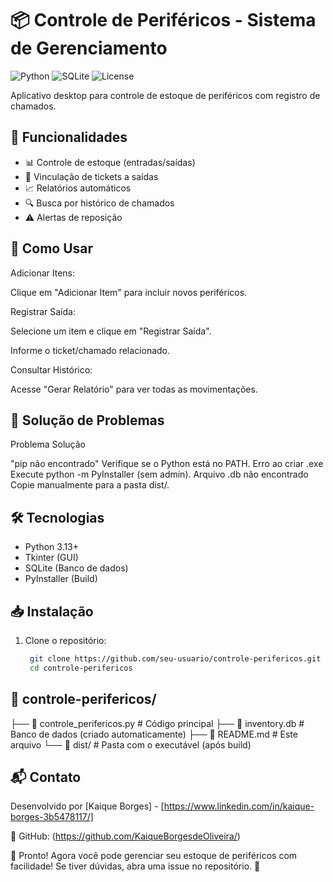 # 📦 Controle de Periféricos - Sistema de Gerenciamento

![Python](https://img.shields.io/badge/Python-3.13%2B-blue)
![SQLite](https://img.shields.io/badge/SQLite-3-lightgrey)
![License](https://img.shields.io/badge/License-MIT-green)

Aplicativo desktop para controle de estoque de periféricos com registro de chamados.

## 🚀 Funcionalidades

- 📊 Controle de estoque (entradas/saídas)
- 🎫 Vinculação de tickets a saídas
- 📈 Relatórios automáticos
- 🔍 Busca por histórico de chamados
- ⚠️ Alertas de reposição

## 📌 Como Usar

  Adicionar Itens:
  
  Clique em "Adicionar Item" para incluir novos periféricos.
  
  Registrar Saída:
  
  Selecione um item e clique em "Registrar Saída".
  
  Informe o ticket/chamado relacionado.
  
  Consultar Histórico:
  
  Acesse "Gerar Relatório" para ver todas as movimentações.

## 🔧 Solução de Problemas

  Problema	Solução
  
  "pip não encontrado"	Verifique se o Python está no PATH.
  Erro ao criar .exe	Execute python -m PyInstaller (sem admin).
  Arquivo .db não encontrado	Copie manualmente para a pasta dist/.

## 🛠️ Tecnologias

- Python 3.13+
- Tkinter (GUI)
- SQLite (Banco de dados)
- PyInstaller (Build)

## 📥 Instalação

1. Clone o repositório:
   ```bash
    git clone https://github.com/seu-usuario/controle-perifericos.git
    cd controle-perifericos
   
## 📁 controle-perifericos/

  ├── 📄 controle_perifericos.py   # Código principal
  ├── 📄 inventory.db             # Banco de dados (criado automaticamente)
  ├── 📄 README.md                # Este arquivo
  └── 📁 dist/                    # Pasta com o executável (após build)

## 📬 Contato
Desenvolvido por [Kaique Borges] - [https://www.linkedin.com/in/kaique-borges-3b5478117/]

🔗 GitHub: (https://github.com/KaiqueBorgesdeOliveira/)

🎉 Pronto! Agora você pode gerenciar seu estoque de periféricos com facilidade!
Se tiver dúvidas, abra uma issue no repositório. 🚀

